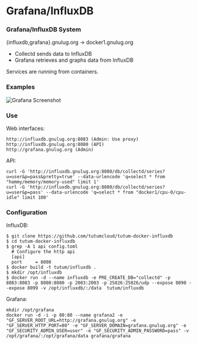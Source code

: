 # Grafana/InfluxDB

### Grafana/InfluxDB System ###

{influxdb,grafana}.gnulug.org -> docker1.gnulug.org
* Collectd sends data to InfluxDB
* Grafana retrieves and graphs data from InfluxDB

Services are running from containers.

### Examples ###

![Grafana Screenshot](http://jonschipp.com/lug/grafana.png)

### Use ###

Web interfaces:
```
http://influxdb.gnulug.org:8083 (Admin: Use proxy)
http://influxdb.gnulug.org:8080 (API)
http://grafana.gnulug.org (Admin)
```

API:
```
curl -G 'http://influxdb.gnulug.org:8080/db/collectd/series?u=user&p=pass&pretty=true' --data-urlencode 'q=select * from "hammy/memory/memory-used" limit 1'
curl -G 'http://influxdb.gnulug.org:8080/db/collectd/series?u=user&p=pass' --data-urlencode 'q=select * from "docker1/cpu-0/cpu-idle" limit 100'
```

### Configuration ###

InfluxDB:
```
$ git clone https://github.com/tutumcloud/tutum-docker-influxdb
$ cd tutum-docker-influxdb
$ grep -A 1 api config.toml
  # Configure the http api
  [api]
  port     = 8080
$ docker build -t tutum/influxdb .
$ mkdir /opt/influxdb
$ docker run -d --name influxdb -e PRE_CREATE_DB="collectd" -p 8083:8083 -p 8080:8080 -p 2003:2003 -p 25826:25826/udp --expose 8090 --expose 8099 -v /opt/influxdb/:/data  tutum/influxdb
```

Grafana:
```
mkdir /opt/grafana
docker run -d -i -p 80:80 --name grafana2 -e "GF_SERVER_ROOT_URL=http://grafana.gnulug.org" -e "GF_SERVER_HTTP_PORT=80" -e "GF_SERVER_DOMAIN=grafana.gnulug.org" -e "GF_SECURITY_ADMIN_USER=user" -e "GF_SECURITY_ADMIN_PASSWORD=pass" -v /opt/grafana/:/opt/grafana/data grafana/grafana
```
